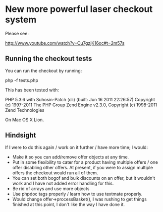 # New more powerful laser checkout system

Please see:

http://www.youtube.com/watch?v=Cu7gzjK16oc#t=2m57s


## Running the checkout tests

You can run the checkout by running:

php -f tests.php

This has been tested with:

PHP 5.3.6 with Suhosin-Patch (cli) (built: Jun 16 2011 22:26:57) 
Copyright (c) 1997-2011 The PHP Group
Zend Engine v2.3.0, Copyright (c) 1998-2011 Zend Technologies

On Mac OS X Lion.


## Hindsight

If I were to do this again / work on it further / have more time; I would:

* Make it so you can add/remove offer objects at any time.
* Put in some flexibility to cater for a product having multiple offers / one offer disabling other offers. At present, if you were to assign multiple offers the checkout would run all of them.
* You can set both bogof and bulk discounts on an offer, but it wouldn't work and I have not added error handling for this.
* Be rid of arrays and use more objects
* Use phpdoc tags properly / learn how to use textmate properly.
* Would change offer->processBasket(), I was rushing to get things finished at this point, I don't like the way I have done it.